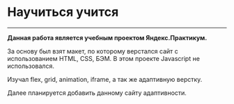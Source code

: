  # Научиться учится #
___
**Данная работа является учебным проектом Яндекс.Практикум.**

За основу был взят макет, по которому верстался сайт с использованием HTML, CSS, БЭМ. В этом проекте Javascript не использовался.

Изучал flex, grid, animation, iframe, а так же адаптивную верстку.

Далее планируется добавить данному сайту адаптивности.




















